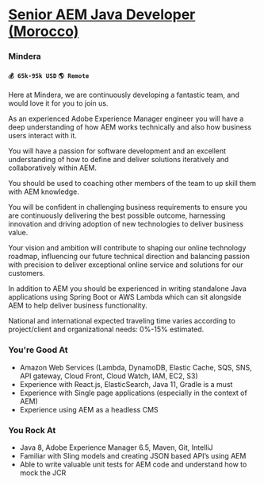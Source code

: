 # [Senior AEM Java Developer (Morocco)](https://www.remotewlb.com/apply/senior-aem-java-developer-morocco)  
### Mindera  
#### `💰 65k-95k USD` `🌎 Remote`  

Here at Mindera, we are continuously developing a fantastic team, and would love it for you to join us.

As an experienced Adobe Experience Manager engineer you will have a deep understanding of how AEM works technically and also how business users interact with it.

You will have a passion for software development and an excellent understanding of how to define and deliver solutions iteratively and collaboratively within AEM.

You should be used to coaching other members of the team to up skill them with AEM knowledge.

You will be confident in challenging business requirements to ensure you are continuously delivering the best possible outcome, harnessing innovation and driving adoption of new technologies to deliver business value.

Your vision and ambition will contribute to shaping our online technology roadmap, influencing our future technical direction and balancing passion with precision to deliver exceptional online service and solutions for our customers.

In addition to AEM you should be experienced in writing standalone Java applications using Spring Boot or AWS Lambda which can sit alongside AEM to help deliver business functionality.

National and international expected traveling time varies according to project/client and organizational needs: 0%-15% estimated.

### You're Good At

  * Amazon Web Services (Lambda, DynamoDB, Elastic Cache, SQS, SNS, API gateway, Cloud Front, Cloud Watch, IAM, EC2, S3)
  * Experience with React.js, ElasticSearch, Java 11, Gradle is a must
  * Experience with Single page applications (especially in the context of AEM)
  * Experience using AEM as a headless CMS

### You Rock At  

  * Java 8, Adobe Experience Manager 6.5, Maven, Git, IntelliJ
  * Familiar with Sling models and creating JSON based API’s using AEM
  * Able to write valuable unit tests for AEM code and understand how to mock the JCR


